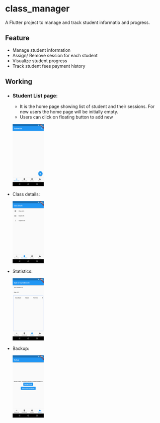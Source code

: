 # class_manager

A Flutter project to manage and track student informatio and progress.

## Feature
- Manage student information
- Assign/ Remove session for each student
- Visualize student progress
- Track student fees payment history

## Working
- ### Student List page: 
  - It is the home page showing list of student and their sessions. For new users the home page will be initially empty.
  - Users can click on floating button to add new
  <p>
    <img src='/Images/HomePage.png' width = 100, height = 200>
  </p>
- Class details: 
  <p>
    <img src='/Images/Screenshot_1667227245.png' width = 100, height = 200>  
  </p>
- Statistics: 
  <p>
    <img src='/Images/Screenshot_1667227248.png' width = 100, height = 200>  
  </p>
- Backup: 
  <p>
    <img src='/Images/Screenshot_1667227251.png' width = 100, height = 200>  
  </p>
